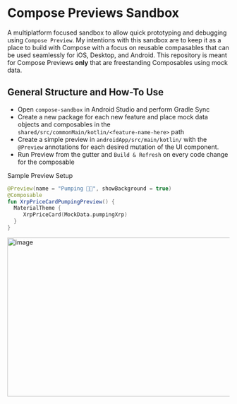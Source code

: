# Compose Previews Sandbox
A multiplatform focused sandbox to allow quick prototyping and debugging using `Compose Preview`. My intentions with this sandbox are to keep it as a place to build with Compose with a focus on reusable compasables that can be used seamlessly for iOS, Desktop, and Android. This repository is meant for Compose Previews **only** that are freestanding Composables using mock data.

## General Structure and How-To Use
- Open `compose-sandbox` in Android Studio and perform Gradle Sync
- Create a new package for each new feature and place mock data objects and composables in the `shared/src/commonMain/kotlin/<feature-name-here>` path
- Create a simple preview in `androidApp/src/main/kotlin/` with the `@Preview` annotations for each desired mutation of the UI component.
- Run Preview from the gutter and `Build & Refresh` on every code change for the composable

Sample Preview Setup
```kotlin
@Preview(name = "Pumping 🚀🚀", showBackground = true)
@Composable
fun XrpPriceCardPumpingPreview() {
  MaterialTheme {
     XrpPriceCard(MockData.pumpingXrp)
  }
}
```

<img width="795" height="360" alt="image" src="https://github.com/user-attachments/assets/2bcda34b-f880-42f9-8f2e-c7abfc627dec" />
